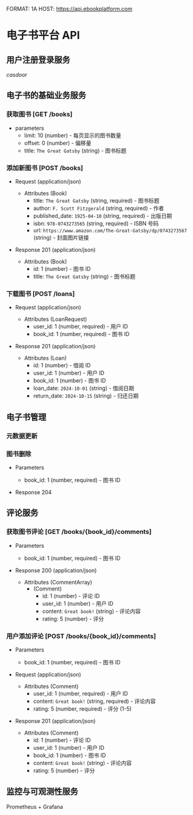 FORMAT: 1A
HOST: https://api.ebookplatform.com

# 电子书平台 API

## 用户注册登录服务
*casdoor*

## 电子书的基础业务服务

### 获取图书 [GET /books]
+ parameters
    + limit: 10 (number) - 每页显示的图书数量
    + offset: 0 (number) - 偏移量
    + title: `The Great Gatsby` (string) - 图书标题

### 添加新图书 [POST /books]
+ Request (application/json)
    + Attributes (Book)
        + title: `The Great Gatsby` (string, required) - 图书标题
        + author: `F. Scott Fitzgerald` (string, required) - 作者
        + published_date: `1925-04-10` (string, required) - 出版日期
        + isbn: `978-0743273565` (string, required) - ISBN 号码
        + url: `https://www.amazon.com/The-Great-Gatsby/dp/0743273567` (string) - 封面图片链接

+ Response 201 (application/json)
    + Attributes (Book)
        + id: 1 (number) - 图书 ID
        + title: `The Great Gatsby` (string) - 图书标题

### 下载图书 [POST /loans]
+ Request (application/json)
    + Attributes (LoanRequest)
        + user_id: 1 (number, required) - 用户 ID
        + book_id: 1 (number, required) - 图书 ID

+ Response 201 (application/json)
    + Attributes (Loan)
        + id: 1 (number) - 借阅 ID
        + user_id: 1 (number) - 用户 ID
        + book_id: 1 (number) - 图书 ID
        + loan_date: `2024-10-01` (string) - 借阅日期
        + return_date: `2024-10-15` (string) - 归还日期


## 电子书管理
### 元数据更新

### 图书删除
+ Parameters
    + book_id: 1 (number, required) - 图书 ID

+ Response 204


## 评论服务
### 获取图书评论 [GET /books/{book_id}/comments]
+ Parameters
    + book_id: 1 (number, required) - 图书 ID

+ Response 200 (application/json)
    + Attributes (CommentArray)
        + (Comment)
            + id: 1 (number) - 评论 ID
            + user_id: 1 (number) - 用户 ID
            + content: `Great book!` (string) - 评论内容
            + rating: 5 (number) - 评分

### 用户添加评论 [POST /books/{book_id}/comments]
+ Parameters
    + book_id: 1 (number, required) - 图书 ID

+ Request (application/json)
    + Attributes (Comment)
        + user_id: 1 (number, required) - 用户 ID
        + content: `Great book!` (string, required) - 评论内容
        + rating: 5 (number, required) - 评分 (1-5)

+ Response 201 (application/json)
    + Attributes (Comment)
        + id: 1 (number) - 评论 ID
        + user_id: 1 (number) - 用户 ID
        + book_id: 1 (number) - 图书 ID
        + content: `Great book!` (string) - 评论内容
        + rating: 5 (number) - 评分

## 监控与可观测性服务
Prometheus + Grafana
